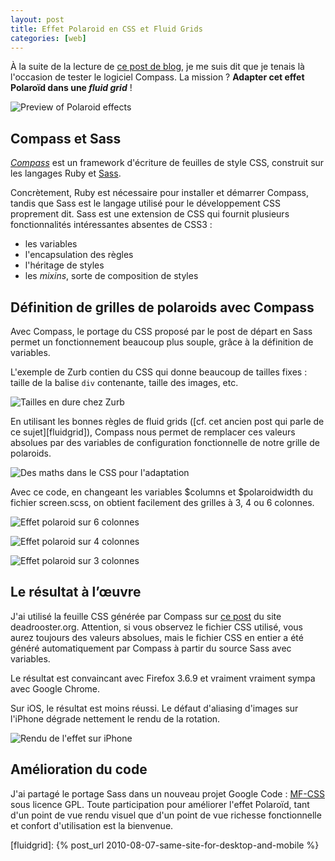 ```yaml
---
layout: post
title: Effet Polaroid en CSS et Fluid Grids
categories: [web]
---
```


À la suite de la lecture de
[ce post de blog](http://www.zurb.com/article/305/easily-turn-your-images-into-polaroids-wi),
je me suis dit que je tenais là l'occasion de tester le logiciel Compass. La
mission ? **Adapter cet effet Polaroïd dans une _fluid grid_** !

![Preview of Polaroid effects](../../assets/images/polaroid-effect-preview.jpg)

## Compass et Sass

[_Compass_](http://compass-style.org/) est un framework d'écriture de feuilles
de style CSS, construit sur les langages Ruby et [Sass](http://sass-lang.com/).

Concrètement, Ruby est nécessaire pour installer et démarrer Compass, tandis que
Sass est le langage utilisé pour le développement CSS proprement dit. Sass est
une extension de CSS qui fournit plusieurs fonctionnalités intéressantes
absentes de CSS3 :

- les variables
- l'encapsulation des règles
- l'héritage de styles
- les _mixins_, sorte de composition de styles

## Définition de grilles de polaroids avec Compass

Avec Compass, le portage du CSS proposé par le post de départ en Sass permet un
fonctionnement beaucoup plus souple, grâce à la définition de variables.

L'exemple de Zurb contien du CSS qui donne beaucoup de tailles fixes : taille de
la balise `div` contenante, taille des images, etc.

![Tailles en dure chez Zurb](../../assets/images/polaroid-effect-1.png)

En utilisant les bonnes règles de fluid grids ([cf. cet ancien post qui parle de
ce sujet][fluidgrid]), Compass nous permet de remplacer ces valeurs absolues par
des variables de configuration fonctionnelle de notre grille de polaroids.

![Des maths dans le CSS pour l'adaptation](../../assets/images/polaroid-effect-2.png)

Avec ce code, en changeant les variables $columns et $polaroidwidth du fichier
screen.scss, on obtient facilement des grilles à 3, 4 ou 6 colonnes.

![Effet polaroid sur 6 colonnes](../../assets/images/polaroid-effect-3.png)

![Effet polaroid sur 4 colonnes](../../assets/images/polaroid-effect-4.png)

![Effet polaroid sur 3 colonnes](../../assets/images/polaroid-effect-5.png)

## Le résultat à l’œuvre

J'ai utilisé la feuille CSS générée par Compass sur
[ce post](http://www.deadrooster.org/Compile-MP3-du-NET-01) du site
deadrooster.org. Attention, si vous observez le fichier CSS utilisé, vous aurez
toujours des valeurs absolues, mais le fichier CSS en entier a été généré
automatiquement par Compass à partir du source Sass avec variables.

Le résultat est convaincant avec Firefox 3.6.9 et vraiment vraiment sympa avec
Google Chrome.

Sur iOS, le résultat est moins réussi. Le défaut d'aliasing d'images sur
l'iPhone dégrade nettement le rendu de la rotation.

![Rendu de l'effet sur iPhone](../../assets/images/polaroid-effect-6.png)

## Amélioration du code

J'ai partagé le portage Sass dans un nouveau projet Google Code :
[MF-CSS](http://code.google.com/p/mfcss/) sous licence GPL. Toute participation
pour améliorer l'effet Polaroïd, tant d'un point de vue rendu visuel que d'un
point de vue richesse fonctionnelle et confort d'utilisation est la bienvenue.

[fluidgrid]: {% post_url 2010-08-07-same-site-for-desktop-and-mobile %}
